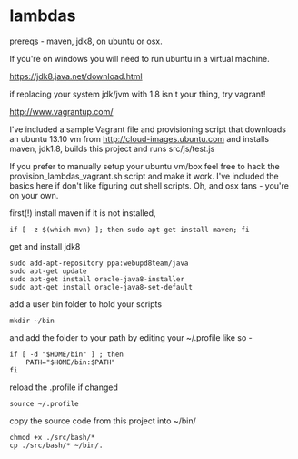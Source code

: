 lambdas
============

prereqs - maven, jdk8, on ubuntu or osx.  

If you're on windows you will need to run ubuntu in a virtual machine.

<https://jdk8.java.net/download.html>

if replacing your system jdk/jvm with 1.8 isn't your thing, try vagrant!

<http://www.vagrantup.com/>

I've included a sample Vagrant file and provisioning script that downloads an ubuntu 13.10 vm from <http://cloud-images.ubuntu.com> and installs maven, jdk1.8, builds this project and runs src/js/test.js

If you prefer to manually setup your ubuntu vm/box feel free to hack the provision_lambdas_vagrant.sh script and make it work. I've included the basics here if don't like figuring out shell scripts. Oh, and osx fans - you're on your own.

first(!) install maven if it is not installed, 

    if [ -z $(which mvn) ]; then sudo apt-get install maven; fi

get and install jdk8

    sudo add-apt-repository ppa:webupd8team/java
    sudo apt-get update
    sudo apt-get install oracle-java8-installer
    sudo apt-get install oracle-java8-set-default

add a user bin folder to hold your scripts

    mkdir ~/bin

and add the folder to your path by editing your ~/.profile like so - 

    if [ -d "$HOME/bin" ] ; then
        PATH="$HOME/bin:$PATH"
    fi

reload the .profile if changed

    source ~/.profile

copy the source code from this project into ~/bin/

    chmod +x ./src/bash/*
    cp ./src/bash/* ~/bin/.
